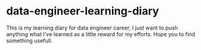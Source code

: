 # data-engineer-learning-diary
This is my learning diary for data engineer career, I just want to push anything what I've learned as a little reward for my efforts. Hope you to find something usefull.
